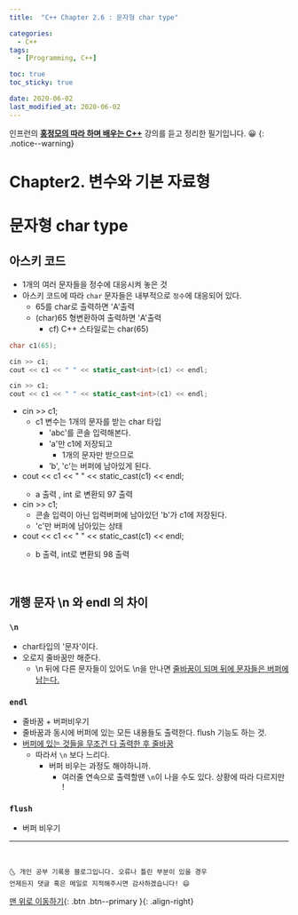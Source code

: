 ```yaml
---
title:  "C++ Chapter 2.6 : 문자형 char type" 

categories:
  - C++
tags:
  - [Programming, C++]

toc: true
toc_sticky: true

date: 2020-06-02
last_modified_at: 2020-06-02
---
```



인프런의 **<u>홍정모의 따라 하며 배우는 C++</u>** 강의를 듣고 정리한 필기입니다. 😀
{: .notice--warning}


# Chapter2. 변수와 기본 자료형
# 문자형 char type

## 아스키 코드
- 1개의 여러 문자들을 정수에 대응시켜 놓은 것
- 아스키 코드에 따라 `char` 문자들은 내부적으로 `정수`에 대응되어 있다.
    - 65를 char로 출력하면 'A'출력
    - (char)65 형변환하여 출력하면 'A'출력
        - cf) C++ 스타일로는 char(65)

```cpp
char c1(65);

cin >> c1;
cout << c1 << " " << static_cast<int>(c1) << endl;

cin >> c1;
cout << c1 << " " << static_cast<int>(c1) << endl;
```

- cin >> c1;
    - c1 변수는 1개의 문자를 받는 char 타입
        - 'abc'를 콘솔 입력해본다.
        - 'a'만 c1에 저장되고
            - 1개의 문자만 받으므로
        - 'b', 'c'는 버퍼에 남아있게 된다.
- cout << c1 << " " << static_cast<int>(c1) << endl;
    - a 출력 , int 로 변환되 97 출력
- cin >> c1;
    - 콘솔 입력이 아닌 입력버퍼에 남아있던 'b'가 c1에 저장된다.
    - 'c'만 버퍼에 남아있는 상태
- cout << c1 << " " << static_cast<int>(c1) << endl;
    - b 출력, int로 변환되 98 출력

<br>

## 개행 문자 \n 와 endl 의 차이

### `\n`

- char타입의 '문자'이다.
- 오로지 줄바꿈만 해준다.
    - \n 뒤에 다른 문자들이 있어도 \n을 만나면 <u>줄바꿈이 되며 뒤에 문자들은 버퍼에 남는다.</u>

### `endl`

- 줄바꿈 + 버퍼비우기
- 줄바꿈과 동시에 버퍼에 있는 모든 내용들도 출력한다. flush 기능도 하는 것.
- <u>버퍼에 있는 것들을 무조건 다 출력한 후 줄바꿈</u>
    - 따라서 `\n` 보다 느리다.
        - 버퍼 비우는 과정도 해야하니까.
            - 여러줄 연속으로 출력할땐 `\n`이 나을 수도 있다. 상황에 따라 다르지만 !

### `flush`

- 버퍼 비우기


***
<br>

    🌜 개인 공부 기록용 블로그입니다. 오류나 틀린 부분이 있을 경우 
    언제든지 댓글 혹은 메일로 지적해주시면 감사하겠습니다! 😄

[맨 위로 이동하기](#){: .btn .btn--primary }{: .align-right}